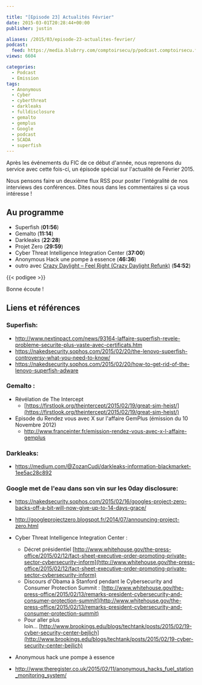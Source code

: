 ```yaml
---

title: "[Episode 23] Actualités Février"
date: 2015-03-01T20:28:44+00:00
publisher: justin

aliases: /2015/03/episode-23-actualites-fevrier/
podcast:
  feed: https://media.blubrry.com/comptoirsecu/p/podcast.comptoirsecu.fr/CSEC.EP23.2015-03-01.ACTU_FEV2015.mp3
views: 6604

categories:
  - Podcast
  - Emission
tags:
  - Anonymous
  - Cyber
  - cyberthreat
  - darkleaks
  - fulldisclosure
  - gemalto
  - gemplus
  - Google
  - podcast
  - SCADA
  - superfish
---
```


Après les événements du FIC de ce début d'année, nous reprenons du service avec cette fois-ci, un épisode spécial sur l'actualité de Février 2015.

Nous pensons faire un deuxième flux RSS pour poster l'intégralité de nos interviews des conférences. Dites nous dans les commentaires si ça vous intéresse !

## Au programme

  * Superfish (**01:56**)
  * Gemalto (**11:14**)
  * Darkleaks (**22:28**)
  * Projet Zero (**29:59**)
  * Cyber Threat Intelligence Integration Center (**37:00**)
  * Anonymous Hack une pompe à essence (**46:36**)
  * outro avec [Crazy Daylight – Feel Right (Crazy Daylight Refunk)](https://soundcloud.com/crazy-daylight/feel-right-crazy-daylight-refunkdl-it-like-it-aint-no-thang) (**54:52**)


{{< podigee >}}

Bonne écoute !

## Liens et références

### Superfish:

- <http://www.nextinpact.com/news/93164-laffaire-superfish-revele-probleme-securite-plus-vaste-avec-certificats.htm>
- <https://nakedsecurity.sophos.com/2015/02/20/the-lenovo-superfish-controversy-what-you-need-to-know/>
- <https://nakedsecurity.sophos.com/2015/02/20/how-to-get-rid-of-the-lenovo-superfish-adware>


### Gemalto :

- Révélation de The Intercept
  - [https://firstlook.org/theintercept/2015/02/19/great-sim-heist/](https://firstlook.org/theintercept/2015/02/19/great-sim-heist/)
- Episode du Rendez vous avec X sur l'affaire GemPlus (émission du 10 Novembre 2012)
  - <http://www.franceinter.fr/emission-rendez-vous-avec-x-l-affaire-gemplus>


### Darkleaks:

- <https://medium.com/@ZozanCudi/darkleaks-information-blackmarket-1ee5ac28c892>

### Google met de l'eau dans son vin sur les 0day disclosure:

- <https://nakedsecurity.sophos.com/2015/02/16/googles-project-zero-backs-off-a-bit-will-now-give-up-to-14-days-grace/>
- <http://googleprojectzero.blogspot.fr/2014/07/announcing-project-zero.html>


- Cyber Threat Intelligence Integration Center :
  - Décret présidentiel [http://www.whitehouse.gov/the-press-office/2015/02/12/fact-sheet-executive-order-promoting-private-sector-cybersecurity-inform](http://www.whitehouse.gov/the-press-office/2015/02/12/fact-sheet-executive-order-promoting-private-sector-cybersecurity-inform)
  - Discours d'Obama à Stanford pendant le Cybersecurity and Consumer Protection Summit : [http://www.whitehouse.gov/the-press-office/2015/02/13/remarks-president-cybersecurity-and-consumer-protection-summit](http://www.whitehouse.gov/the-press-office/2015/02/13/remarks-president-cybersecurity-and-consumer-protection-summit)
  - Pour aller plus loin... [http://www.brookings.edu/blogs/techtank/posts/2015/02/19-cyber-security-center-bejlich](http://www.brookings.edu/blogs/techtank/posts/2015/02/19-cyber-security-center-bejlich)
-  Anonymous hack une pompe à essence
  - <http://www.theregister.co.uk/2015/02/11/anonymous_hacks_fuel_station_monitoring_system/>
